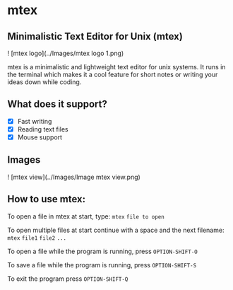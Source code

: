 # mtex #

## Minimalistic Text Editor for Unix (mtex) ##

! [mtex logo](../Images/mtex logo 1.png)

mtex is a minimalistic and lightweight text editor for unix systems. It runs in the terminal which makes it a cool feature for short notes or writing your ideas down while coding.

## What does it support? ##

- [x] Fast writing
- [x] Reading text files
- [x] Mouse support

## Images ##

! [mtex view](../Images/Image mtex view.png)

## How to use mtex: ##

To open a file in mtex at start, type:
    `mtex` `file to open`

To open multiple files at start continue with a space and the next filename:
    `mtex` `file1` `file2` `...`

To open a file while the program is running, press `OPTION-SHIFT-O`

To save a file while the program is running, press `OPTION-SHIFT-S`

To exit the program press `OPTION-SHIFT-Q`
